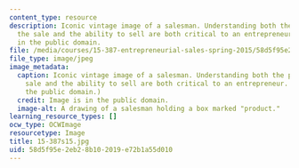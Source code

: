 ```yaml
---
content_type: resource
description: Iconic vintage image of a salesman. Understanding both the process of
  the sale and the ability to sell are both critical to an entrepreneur. Image is
  in the public domain.
file: /media/courses/15-387-entrepreneurial-sales-spring-2015/58d5f95e2eb28b102019e72b1a55d010_15-387s15.jpg
file_type: image/jpeg
image_metadata:
  caption: Iconic vintage image of a salesman. Understanding both the process of the
    sale and the ability to sell are both critical to an entrepreneur. (Image is in
    the public domain.)
  credit: Image is in the public domain.
  image-alt: A drawing of a salesman holding a box marked "product."
learning_resource_types: []
ocw_type: OCWImage
resourcetype: Image
title: 15-387s15.jpg
uid: 58d5f95e-2eb2-8b10-2019-e72b1a55d010
---
```

